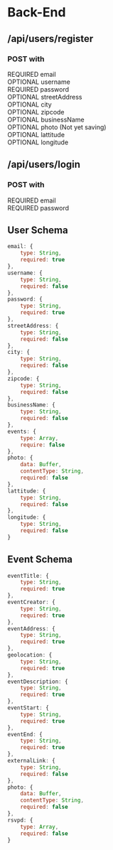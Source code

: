 # Back-End

## /api/users/register
### POST with
REQUIRED email  
OPTIONAL username  
REQUIRED password  
OPTIONAL streetAddress  
OPTIONAL city  
OPTIONAL zipcode  
OPTIONAL businessName  
OPTIONAL photo (Not yet saving)  
OPTIONAL lattitude  
OPTIONAL longitude  

## /api/users/login
### POST with
REQUIRED email  
REQUIRED password   

## User Schema
```js
email: {
    type: String,
    required: true
},
username: {
    type: String,
    required: false
},
password: {
    type: String,
    required: true
},
streetAddress: {
    type: String,
    required: false
},
city: {
    type: String,
    required: false
},
zipcode: {
    type: String,
    required: false
},
businessName: {
    type: String,
    required: false
},
events: {
    type: Array,
    require: false
},
photo: {
    data: Buffer,
    contentType: String,
    required: false
},
lattitude: {
    type: String,
    required: false
},
longitude: {
    type: String,
    required: false
}
```

## Event Schema
```js
eventTitle: {
    type: String,
    required: true
},
eventCreator: {
    type: String,
    required: true
},
eventAddress: {
    type: String,
    required: true
},
geolocation: {
    type: String,
    required: true
},
eventDescription: {
    type: String,
    required: true
},
eventStart: {
    type: String,
    required: true
},
eventEnd: {
    type: String,
    required: true
},
externalLink: {
    type: String,
    required: false
},
photo: {
    data: Buffer,
    contentType: String,
    required: false
},
rsvpd: {
    type: Array,
    required: false
}
```